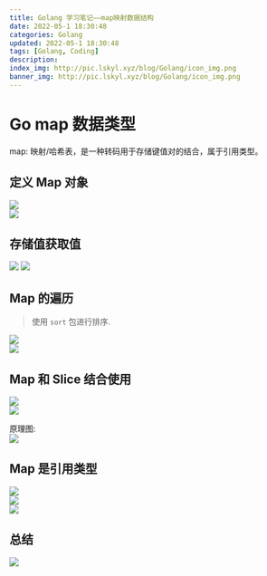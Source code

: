 ```yaml
---
title: Golang 学习笔记——map映射数据结构
date: 2022-05-1 18:30:48
categories: Golang
updated: 2022-05-1 18:30:48
tags: [Golang, Coding]
description: 
index_img: http://pic.lskyl.xyz/blog/Golang/icon_img.png
banner_img: http://pic.lskyl.xyz/blog/Golang/icon_img.png
---
```


# Go map 数据类型  

map: 映射/哈希表，是一种转码用于存储键值对的结合，属于引用类型。

## 定义 Map 对象

![](http://pic.lskyl.xyz/blog/Golang/map-1.png-picsmall)  
![](http://pic.lskyl.xyz/blog/Golang/20220424210757.png-picsmall)  

## 存储值获取值

![](http://pic.lskyl.xyz/blog/Golang/map-3.png-picsmall)
![](http://pic.lskyl.xyz/blog/Golang/map-4.png-picsmall)  

## Map 的遍历

> 使用 `sort` 包进行排序.  

![](http://pic.lskyl.xyz/blog/Golang/map-6.png-picsmall)  
![](http://pic.lskyl.xyz/blog/Golang/map-7.png-picsmall)  

## Map 和 Slice 结合使用

![](http://pic.lskyl.xyz/blog/Golang/map-8.png-picsmall)  
![](http://pic.lskyl.xyz/blog/Golang/map-9.png-picsmall)  

原理图:  
![](http://pic.lskyl.xyz/blog/Golang/mapWithSlice.png-picsmall)  

## Map 是引用类型

![](http://pic.lskyl.xyz/blog/Golang/map-12.png-picsmall)  
![](http://pic.lskyl.xyz/blog/Golang/map-10.png-picsmall)  
![](http://pic.lskyl.xyz/blog/Golang/map-11.png-picsmall)  

## 总结

![](http://pic.lskyl.xyz/blog/Golang/map-5.png-picsmall)  
